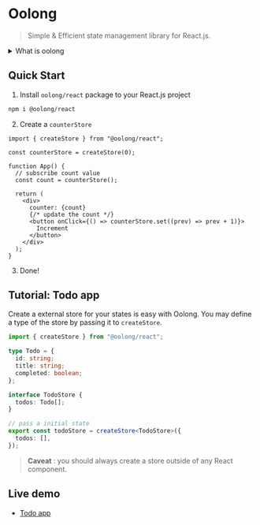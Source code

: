 # Oolong

> Simple & Efficient state management library for React.js.

<details>
<summary>What is oolong</summary>

- Oolong is a traditional semi-oxidized Chinese tea.

- Oolong or "Wulong" is a Chinese term. It roughly translates to "own goal" in English. The term "own goal" refers to a situation in sports, particularly in soccer, when a player inadvertently scores a goal against their own team. The term "wulong" was adopted by Hong Kong journalists in the 1960s and 1970s to translate "own goal" because of its similar pronunciation and its connotations of making a mistake or being confused in Cantonese.
</details>

## Quick Start

1. Install `oolong/react` package to your React.js project

  ```sh
  npm i @oolong/react
  ```

2. Create a `counterStore`

  ```tsx
  import { createStore } from "@oolong/react";

  const counterStore = createStore(0);

  function App() {
    // subscribe count value
    const count = counterStore();

    return (
      <div>
        counter: {count}
        {/* update the count */}
        <button onClick={() => counterStore.set((prev) => prev + 1)}>
          Increment
        </button>
      </div>
    );
  }
  ```

3. Done!


## Tutorial: Todo app

Create a external store for your states is easy with Oolong. You may define a type of the store by passing it to `createStore`.

```ts
import { createStore } from "@oolong/react";

type Todo = {
  id: string;
  title: string;
  completed: boolean;
};

interface TodoStore {
  todos: Todo[];
}

// pass a initial state
export const todoStore = createStore<TodoStore>({
  todos: [],
});
```

> **Caveat** : you should always create a store outside of any React component.

## Live demo

- [Todo app](https://codesandbox.io/p/sandbox/strange-ritchie-5crsmw)
